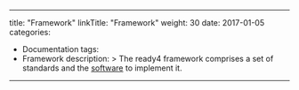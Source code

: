 
---
title: "Framework"
linkTitle: "Framework"
weight: 30
date: 2017-01-05
categories: 
- Documentation
tags:
- Framework
description: >
  The ready4 framework comprises a set of standards and the [software](/docs/software/) to implement it.
---


